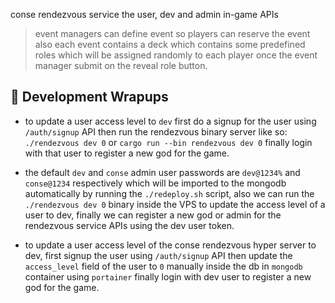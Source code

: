 

conse rendezvous service the user, dev and admin in-game APIs

> event managers can define event so players can reserve the event also each event contains a deck which contains some predefined roles which will be assigned randomly to each player once the event manager submit on the reveal role button.

## 🎢 Development Wrapups

* to update a user access level to `dev` first do a signup for the user using `/auth/signup` API then run the rendezvous binary server like so: `./rendezvous dev 0` or `cargo run --bin rendezvous dev 0` finally login with that user to register a new god for the game.

* the default `dev` and `conse` admin user passwords are `dev@1234%` and `conse@1234` respectively which will be imported to the mongodb automatically by running the `./redeploy.sh` script, also we can run the `./rendezvous dev 0` binary inside the VPS to update the access level of a user to dev, finally we can register a new god or admin for the rendezvous service APIs using the dev user token.

* to update a user access level of the conse rendezvous hyper server to dev, first signup the user using `/auth/signup` API then update the `access_level` field of the user to `0` manually inside the db in `mongodb` container using `portainer` finally login with dev user to register a new god for the game.